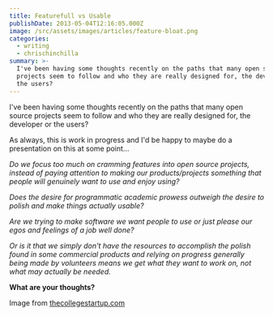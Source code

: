 ```yaml
---
title: Featurefull vs Usable
publishDate: 2013-05-04T12:16:05.000Z
image: /src/assets/images/articles/feature-bloat.png
categories:
  - writing
  - chrischinchilla
summary: >-
  I've been having some thoughts recently on the paths that many open source
  projects seem to follow and who they are really designed for, the developer or
  the users?
---
```


I've been having some thoughts recently on the paths that many open source projects seem to follow and who they are really designed for, the developer or the users?

As always, this is work in progress and I'd be happy to maybe do a presentation on this at some point...

_Do we focus too much on cramming features into open source projects, instead of paying attention to making our products/projects something that people will genuinely want to use and enjoy using?_

_Does the desire for programmatic academic prowess outweigh the desire to polish and make things actually usable?_

_Are we trying to make software we want people to use or just please our egos and feelings of a job well done?_

_Or is it that we simply don't have the resources to accomplish the polish found in some commercial products and relying on progress generally being made by volunteers means we get what they want to work on, not what may actually be needed._

**What are your thoughts?**

Image from <a href="https://thecollegestartup.com/" target="_blank">thecollegestartup.com</a>
